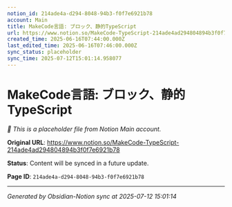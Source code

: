 ```yaml
---
notion_id: 214ade4a-d294-8048-94b3-f0f7e6921b78
account: Main
title: MakeCode言語: ブロック、静的TypeScript
url: https://www.notion.so/MakeCode-TypeScript-214ade4ad294804894b3f0f7e6921b78
created_time: 2025-06-16T07:44:00.000Z
last_edited_time: 2025-06-16T07:46:00.000Z
sync_status: placeholder
sync_time: 2025-07-12T15:01:14.958077
---
```


# MakeCode言語: ブロック、静的TypeScript

*🔄 This is a placeholder file from Notion Main account.*

**Original URL**: https://www.notion.so/MakeCode-TypeScript-214ade4ad294804894b3f0f7e6921b78

**Status**: Content will be synced in a future update.

**Page ID**: `214ade4a-d294-8048-94b3-f0f7e6921b78`

---

*Generated by Obsidian-Notion sync at 2025-07-12 15:01:14*
